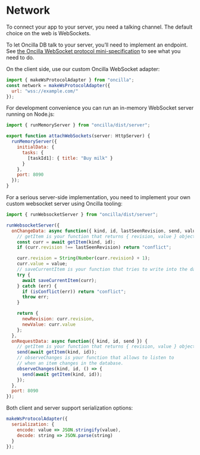 # Network

To connect your app to your server, you need a talking channel. The default choice on the web is WebSockets.

To let Oncilla DB talk to your server, you’ll need to implement an endpoint. See [the Oncilla WebSocket protocol mini-specification](wsProtocol.md) to see what you need to do.

On the client side, use our custom Oncilla WebSocket adapter:

```js
import { makeWsProtocolAdapter } from "oncilla";
const network = makeWsProtocolAdapter({
  url: "wss://example.com/"
});
```

For development convenience you can run an in-memory WebSocket server running on Node.js:

```js
import { runMemoryServer } from "oncilla/dist/server";

export function attachWebSockets(server: HttpServer) {
  runMemoryServer({
    initialData: {
      tasks: {
        [taskId1]: { title: "Buy milk" }
      }
    },
    port: 8090
  });
}
```

For a serious server-side implementation, you need to implement your own custom websocket server using Oncilla tooling:

```js
import { runWebsocketServer } from "oncilla/dist/server";

runWebsocketServer({
  onChangeData: async function({ kind, id, lastSeenRevision, send, value }) {
    // getItem is your function that returns { revision, value } object
    const curr = await getItem(kind, id);
    if (curr.revision !== lastSeenRevision) return "conflict";

    curr.revision = String(Number(curr.revision) + 1);
    curr.value = value;
    // saveCurrentItem is your function that tries to write into the database
    try {
      await saveCurrentItem(curr);
    } catch (err) {
      if (isConflict(err)) return "conflict";
      throw err;
    }

    return {
      newRevision: curr.revision,
      newValue: curr.value
    };
  },
  onRequestData: async function({ kind, id, send }) {
    // getItem is your function that returns { revision, value } object
    send(await getItem(kind, id));
    // observeChanges is your function that allows to listen to
    // when an item changes in the database.
    observeChanges(kind, id, () => {
      send(await getItem(kind, id));
    });
  },
  port: 8090
});
```

Both client and server support serialization options:

```js
makeWsProtocolAdapter({
  serialization: {
    encode: value => JSON.stringify(value),
    decode: string => JSON.parse(string)
  }
});
```
